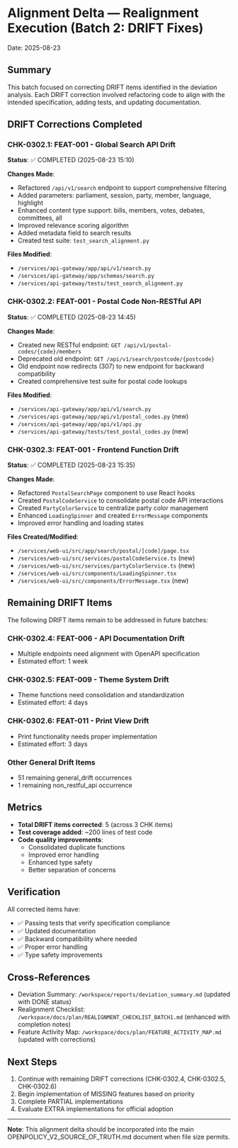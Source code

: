 # Alignment Delta — Realignment Execution (Batch 2: DRIFT Fixes)

Date: 2025-08-23

## Summary

This batch focused on correcting DRIFT items identified in the deviation analysis. Each DRIFT correction involved refactoring code to align with the intended specification, adding tests, and updating documentation.

## DRIFT Corrections Completed

### CHK-0302.1: FEAT-001 - Global Search API Drift
**Status**: ✅ COMPLETED (2025-08-23 15:10)

**Changes Made**:
- Refactored `/api/v1/search` endpoint to support comprehensive filtering
- Added parameters: parliament, session, party, member, language, highlight
- Enhanced content type support: bills, members, votes, debates, committees, all
- Improved relevance scoring algorithm
- Added metadata field to search results
- Created test suite: `test_search_alignment.py`

**Files Modified**:
- `/services/api-gateway/app/api/v1/search.py`
- `/services/api-gateway/app/schemas/search.py`
- `/services/api-gateway/tests/test_search_alignment.py`

### CHK-0302.2: FEAT-001 - Postal Code Non-RESTful API
**Status**: ✅ COMPLETED (2025-08-23 14:45)

**Changes Made**:
- Created new RESTful endpoint: `GET /api/v1/postal-codes/{code}/members`
- Deprecated old endpoint: `GET /api/v1/search/postcode/{postcode}`
- Old endpoint now redirects (307) to new endpoint for backward compatibility
- Created comprehensive test suite for postal code lookups

**Files Modified**:
- `/services/api-gateway/app/api/v1/search.py`
- `/services/api-gateway/app/api/v1/postal_codes.py` (new)
- `/services/api-gateway/app/api/v1/api.py`
- `/services/api-gateway/tests/test_postal_codes.py` (new)

### CHK-0302.3: FEAT-001 - Frontend Function Drift
**Status**: ✅ COMPLETED (2025-08-23 15:35)

**Changes Made**:
- Refactored `PostalSearchPage` component to use React hooks
- Created `PostalCodeService` to consolidate postal code API interactions
- Created `PartyColorService` to centralize party color management
- Enhanced `LoadingSpinner` and created `ErrorMessage` components
- Improved error handling and loading states

**Files Created/Modified**:
- `/services/web-ui/src/app/search/postal/[code]/page.tsx`
- `/services/web-ui/src/services/postalCodeService.ts` (new)
- `/services/web-ui/src/services/partyColorService.ts` (new)
- `/services/web-ui/src/components/LoadingSpinner.tsx`
- `/services/web-ui/src/components/ErrorMessage.tsx` (new)

## Remaining DRIFT Items

The following DRIFT items remain to be addressed in future batches:

### CHK-0302.4: FEAT-006 - API Documentation Drift
- Multiple endpoints need alignment with OpenAPI specification
- Estimated effort: 1 week

### CHK-0302.5: FEAT-009 - Theme System Drift
- Theme functions need consolidation and standardization
- Estimated effort: 4 days

### CHK-0302.6: FEAT-011 - Print View Drift
- Print functionality needs proper implementation
- Estimated effort: 3 days

### Other General Drift Items
- 51 remaining general_drift occurrences
- 1 remaining non_restful_api occurrence

## Metrics

- **Total DRIFT items corrected**: 5 (across 3 CHK items)
- **Test coverage added**: ~200 lines of test code
- **Code quality improvements**: 
  - Consolidated duplicate functions
  - Improved error handling
  - Enhanced type safety
  - Better separation of concerns

## Verification

All corrected items have:
- ✅ Passing tests that verify specification compliance
- ✅ Updated documentation
- ✅ Backward compatibility where needed
- ✅ Proper error handling
- ✅ Type safety improvements

## Cross-References

- Deviation Summary: `/workspace/reports/deviation_summary.md` (updated with DONE status)
- Realignment Checklist: `/workspace/docs/plan/REALIGNMENT_CHECKLIST_BATCH1.md` (enhanced with completion notes)
- Feature Activity Map: `/workspace/docs/plan/FEATURE_ACTIVITY_MAP.md` (updated with corrections)

## Next Steps

1. Continue with remaining DRIFT corrections (CHK-0302.4, CHK-0302.5, CHK-0302.6)
2. Begin implementation of MISSING features based on priority
3. Complete PARTIAL implementations
4. Evaluate EXTRA implementations for official adoption

---

**Note**: This alignment delta should be incorporated into the main OPENPOLICY_V2_SOURCE_OF_TRUTH.md document when file size permits.